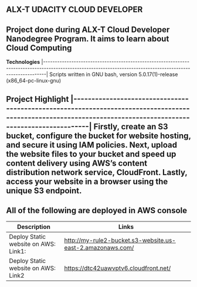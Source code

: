 __ALX-T UDACITY CLOUD DEVELOPER__
--------------------------------------------------------------------------------------------------------------------------------------------------------------- 
Project done during ALX-T Cloud Developer Nanodegree Program. It aims to learn about Cloud Computing
---------------------------------------------------------------------------------------------------------------------------------------------------------------

__Technologies__
|-------------------------------------------------------------------------------------------------------------------------------------------------------------|
 Scripts written in GNU bash, version 5.0.17(1)-release (x86_64-pc-linux-gnu) 
 
 __Project Highlight__
|-------------------------------------------------------------------------------------------------------------------------------------------------------------|
Firstly, create an S3 bucket, configure the bucket for website hosting, and secure it using IAM policies.
Next, upload the website files to your bucket and speed up content delivery using AWS’s content distribution network service, CloudFront.
Lastly, access your website in a browser using the unique S3 endpoint.
---------------------------------------------------------------------------------------------------------------------------------------------------------------
                                                                                                                    
                                                                                                                                      
 All of the following are deployed in AWS console
---------------------------------------------------------------------------------------------------------------------------------------------------------------
|__Description__	          |    __Links__ |
|---------------------- | -------------------------------------------------------------------------------------------------------------------------------------
|Deploy Static website on AWS: Link1: | http://my-rule2-bucket.s3-website.us-east-2.amazonaws.com/ 
|Deploy Static website on AWS: Link2  | https://dtc42uawvptv6.cloudfront.net/ 



